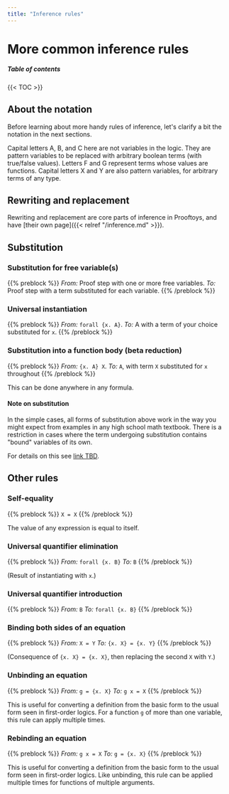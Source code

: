 ```yaml
---
title: "Inference rules"
---
```


# More common inference rules

##### Table of contents

{{< TOC >}}

## About the notation

Before learning about more handy rules of inference, let's clarify
a bit the notation in the next sections.

Capital letters A, B, and C here are not variables in the logic.  They
are pattern variables to be replaced with arbitrary boolean terms
(with true/false values).  Letters F and G represent terms whose
values are functions.  Capital letters X and Y are also pattern
variables, for arbitrary terms of any type.

## Rewriting and replacement

Rewriting and replacement are core parts of inference in Prooftoys,
and have [their own page]({{< relref "/inference.md" >}}).

## Substitution

### Substitution for free variable(s)

{{% preblock %}}
_From:_ Proof step with one or more free variables.
_To:_ Proof step with a term substituted for each variable.
{{% /preblock %}}

### Universal instantiation

{{% preblock %}}
_From:_ `forall {x. A}`.
_To:_ A with a term of your choice substituted for `x`.
{{% /preblock %}}

### Substitution into a function body (beta reduction)

{{% preblock %}}
_From:_ `{x. A} X`.
_To:_ `A`, with term `X` substituted for `x` throughout
{{% /preblock %}}

This can be done anywhere in any formula.

#### Note on substitution

In the simple cases, all forms of substitution above work in the way
you might expect from examples in any high school math textbook.
There is a restriction in cases where the term undergoing substitution
contains "bound" variables of its own.

For details on this see [link TBD](http://prooftoys.org/TBD).

## Other rules

### Self-equality

{{% preblock %}}
`X = X`
{{% /preblock %}}

The value of any expression is equal to itself.

### Universal quantifier elimination

{{% preblock %}}
_From:_ `forall {x. B}`
_To:_ `B`
{{% /preblock %}}

(Result of instantiating with `x`.)

### Universal quantifier introduction

{{% preblock %}}
_From:_ `B`
_To:_ `forall {x. B}`
{{% /preblock %}}

### Binding both sides of an equation

{{% preblock %}}
_From:_ `X = Y`
_To:_ `{x. X} = {x. Y}`
{{% /preblock %}}

(Consequence of `{x. X} = {x. X}`, then replacing the second `X` with
`Y`.)

### Unbinding an equation

{{% preblock %}}
_From:_ `g = {x. X}`
_To:_ `g x = X`
{{% /preblock %}}

This is useful for converting a definition from the basic form to the
usual form seen in first-order logics.  For a function `g` of more
than one variable, this rule can apply multiple times.

### Rebinding an equation

{{% preblock %}}
_From:_ `g x = X`
_To:_ `g = {x. X}`
{{% /preblock %}}

This is useful for converting a definition from the basic
form to the usual form seen in first-order logics.  Like
unbinding, this rule can be applied multiple times for
functions of multiple arguments.

